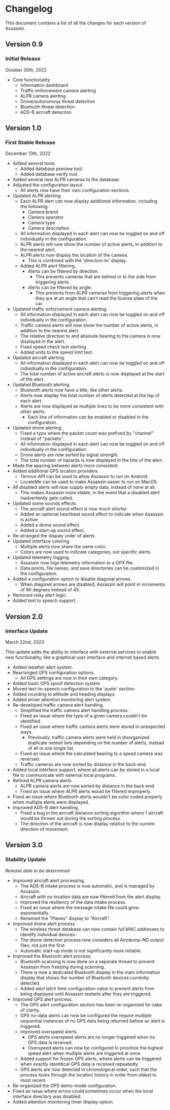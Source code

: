 # Changelog

This document contains a list of all the changes for each version of Assassin.


## Version 0.9

### Initial Release

October 30th, 2022

- Core functionality
    - Information dashboard
    - Traffic enforcement camera alerting
    - ALPR camera alerting
    - Drone/autonomous threat detection
    - Bluetooth threat detection
    - ADS-B aircraft detection


## Version 1.0

### First Stable Release 

December 13th, 2022

- Added several tools.
    - Added database preview tool.
    - Added database verify tool.
- Added several new ALPR cameras to the database.
- Adjusted the configuration layout.
    - All alerts now have their own configuration sections.
- Updated ALPR alerting.
    - Each ALPR alert can now display additional information, including the following:
        - Camera brand
        - Camera operator
        - Camera type
        - Camera description
    - All information displayed in each alert can now be toggled on and off individually in the configuration.
    - ALPR alerts will now show the number of active alerts, in addition to the nearest alert.
    - ALPR alerts now display the location of the camera.
        - This is combined with the 'direction-to' display.
    - Added ALPR alert filtering.
        - Alerts can be filtered by direction.
            - This prevents cameras that are behind or to the side from triggering alerts.
        - Alerts can be filtered by angle.
            - This prevents from ALPR cameras from triggering alerts when they are at an angle that can't read the license plate of the car.
- Updated traffic enforcement camera alerting.
    - All information displayed in each alert can now be toggled on and off individually in the configuration.
    - Traffic camera alerts will now show the number of active alerts, in addition to the nearest alert.
    - The relative direction to and absolute bearing to the camera is now displayed in the alert.
    - Fixed speed check text alerting.
    - Added units to the speed limit text.
- Updated aircraft alerting.
    - All information displayed in each alert can now be toggled on and off individually in the configuration.
    - The total number of active aircraft alerts is now displayed at the start of the alert.
- Updated Bluetooth alerting.
    - Bluetooth alerts now have a title, like other alerts.
    - Alerts now display the total number of alerts detected at the top of each alert.
    - Alerts are now displayed as multiple lines to be more consistent with other alerts.
        - Each line of information can be enabled or disabled in the configuration.
- Updated drone alerting.
    - Fixed a typo where the packet count was prefixed by "channel" instead of "packets".
    - All information displayed in each alert can now be toggled on and off individually in the configuration.
    - Drone alerts are now sorted by signal strength.
    - The total number of hazards is now displayed in the title of the alert.
- Made the spacing between alerts more consistent.
- Added additional GPS location providers.
    - Termux-API can be used to allow Assassin to run on Android.
    - LocateMe can be used to make Assassin easier to run on MacOS.
- All disabled alerts will now supply empty data, instead of none at all.
    - This makes Assassin more stable, in the event that a disabled alert inadvertently gets called.
- Updated some sounds effects.
    - The aircraft alert sound effect is now much shorter.
    - Added an optional heartbeat sound effect to indicate when Assassin is active.
    - Added a drone sound effect.
    - Added a start-up sound effect.
- Re-arranged the dispaly order of alerts.
- Updated interface coloring.
    - Multiple alerts now share the same color.
    - Colors are now used to indicate categories, not specific alerts.
- Updated telemetry logging.
    - Assassin now logs telemetry information to a GPX file.
    - Data points, file names, and save directories can be customized in the configuration.
- Added a configuration option to disable diagonal arrows.
    - When diagonal arrows are disabled, Assassin will point in increments of 90 degrees instead of 45.
- Removed relay alert logic.
- Added text to speech support.


## Version 2.0

### Interface Update

March 22nd, 2023

This update adds the ability to interface with external services to enable new functionality, like a graphical user interface and internet based alerts.

- Added weather alert system.
- Rearranged GPS configuration options.
    - All GPS settings are now in their own category.
- Added basic GPS spoof detection system.
- Moved text-to-speech configuration to the 'audio' section.
- Added rounding to altitude and heading displays.
- Added driver attention monitoring alert system.
- Re-developed traffic camera alert handling.
    - Simplified the traffic camera alert handling process.
    - Fixed an issue where the type of a given camera couldn't be identified.
    - Fixed an issue where traffic camera alerts were stored in unexpected ways.
        - Previously, traffic camera alerts were held in disorganized duplicate nested lists depending on the number of alerts, instead of all in one single list.
    - Fixed an issue where the calculated bearing to a speed camera was reversed.
    - Traffic cameras are now sorted by distance in the back-end.
- Added local interface support, where all alerts can be stored in a local file to communicate with external local programs.
- Refined ALPR camera alerts.
    - ALPR camera alerts are now sorted by distance in the back-end.
    - Fixed an issue where ALPR alerts would be filtered improperly.
- Fixed an issue where Bluetooth alerts wouldn't be color coded properly when multiple alerts were displayed.
- Improved ADS-B alert handling.
    - Fixed a bug in the aircraft distance sorting algorithm where 1 aircraft would be thrown out during the sorting process.
    - The direction of the aircraft is now display relative to the current direction of movement.


## Version 3.0

### Stability Update

*Release date to be determined*

- Improved aircraft alert processing.
    - The ADS-B intake process is now automatic, and is managed by Assassin.
    - Aircraft with no location data are now filtered from the alert display.
    - Improved the resiliency of the data intake process.
    - Fixed an issue where the message intake file could grow exponentially.
    - Renamed the "Planes" display to "Aircraft".
- Improved drone alert process.
    - The wireless threat database can now contain full MAC addresses to identify individual devices.
    - The drone detection process now considers all Airodump-NG output files, not just the first.
    - Automatic start-up mode is not significantly more reliable.
- Improved the Bluetooth alert process.
    - Bluetooth scanning is now done on a separate thread to prevent Assassin from freezing during scanning.
    - There is now a dedicated Bluetooth display in the main information display that shows the number of Bluetooth devices currently detected.
    - Added alert latch time configuration value to prevent alerts from being displayed until Assassin restarts after they are triggered.
- Improved GPS alert process.
    - The GPS alert configuration section has been re-organized for sake of clarity.
    - GPS no-data alerts can now be configured the require multiple sequential instances of no GPS data being returned before an alert is triggered.
    - Improved overspeed alerts.
        - GPS alerts overspeed alerts are no longer triggered when no GPS data is received.
        - Overspeed alerts can now be configured to prioritize the highest speed alert when multiple alerts are triggered at once.
    - Added support for frozen GPS alerts, where alerts can be triggered when exactly identitical GPS data is received repeatedly.
    - GPS alerts are now detected in chronological order, such that the process looks through the location history in order from oldest to most recent.
- Re-organized the GPS demo-mode configuration.
- Fixed an issue where errors could sometimes occur when the local interface directory was disabled.
- Added attention monitoring timer display option.
